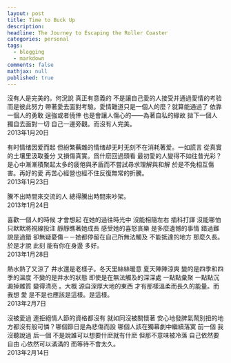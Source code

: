 ```yaml
---
layout: post
title: Time to Buck Up
description: 
headline: The Journey to Escaping the Roller Coaster
categories: personal
tags:
  - blogging
  - markdown
comments: false
mathjax: null
published: true
---
```



沒有人是完美的。何況說 真正有意義的 不是讓自己愛的人接受并通過愛情的考验 而是彼此努力 帶著愛去面對考驗。愛情難道只是一個人的麼？就算能通過了 依靠一個人的勇敢 逞強或者僥倖 也是會讓人傷心的——為著自私的緣故 拋下一個人 獨自去面對一切 自己一邊旁觀。而沒有人完美。  
2013年1月20日

有时情绪因爱而起 但紛繁蕪雜的情绪却无时无刻不在消耗著爱。一如謊言 從真實的土壤里汲取養分 又損傷真實。爲什麽回過頭看 最初愛的人變得不如往昔光彩？是心中漸漸積聚起太多的疲倦與矛盾而不嘗試尋求理解與和解 於是不免相互傷害。再好的愛 再苦心經營也經不住反復無常的折騰。  
2013年1月23日

騰不出時間來交流的人 總得騰出時間來吵架。  
2013年1月24日

喜歡一個人的時候 才會想起 在她的過往時光中 沒能相隨左右 插科打諢 沒能哪怕只默默將視線投注 靜靜瞧著她成長 感受她的喜怒哀樂 是多麼遺憾的事情 錯過難說是過錯 卻無疑憂傷－－她都停留在自己所無法觸及 不能抵達的地方 那麼久長。於是才說 此刻 能有你在身邊 多好。  
2013年1月28日 

熱水熱了又涼了 井水還是老樣子。冬天里絲絲暖意 夏天陣陣涼爽 變的是四季和四季的溫度 不變的是井水的狀態 即使是在無法觸及的深深處 一點點彙聚 一點點沉澱掉雜質 變得清亮 。大概 源自深厚大地的東西 才有那樣溫柔而長久的能量。而我想 愛 是不是也應該是這樣。是這樣。  
2013年2月7日

沒被愛過 連拒絕情人節的資格都沒有 就如同沒被關懷著 安心地發脾氣鬧別扭的地方都沒有般可憐？哪個節日是為悲傷而設 哪個人該在獨幕劇中繼續落寞 前一個 我沒聽說過 后一個 不是說誰可以想要什麽就有什麽 但那不意味被冷落 自己依然要自由 心依然可以滿滿的 而等待不會太久。  
2013年2月14日
